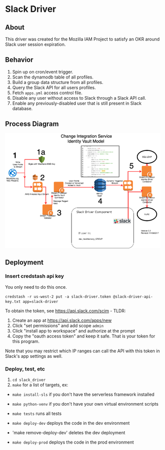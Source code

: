 # Slack Driver

## About
This driver was created for the Mozilla IAM Project to satisfy an OKR around Slack user session expiration.

## Behavior

1. Spin up on cron/event trigger.
2. Scan the dynamodb table of all profiles.
3. Build a group data structure from all profiles.
4. Query the Slack API for all users profiles.
5. Fetch `apps.yml` access control file.
6. Disable any user without access to Slack through a Slack API call.
7. Enable any previously-disabled user that is still present in Slack database.

## Process Diagram
!['docs/img/Slack-Integration.png'](docs/img/Slack-Integration.png)

## Deployment

### Insert credstash api key

You only need to do this once.

```
credstash -r us-west-2 put -a slack-driver.token @slack-driver-api-key.txt app=slack-driver
```

To obtain the token, see <https://api.slack.com/scim> - TLDR:

1. Create an app at <https://api.slack.com/apps/new>
2. Click "set permissions" and add scope `admin`
3. Click "install app to workspace" and authorize at the prompt
4. Copy the "oauth access token" and keep it safe. That is your token for this program.


Note that you may restrict which IP ranges can call the API with this token in Slack's app settings as well.

### Deploy, test, etc

1. `cd slack_driver`
2. `make` for a list of targets, ex:

- `make install-sls` if you don't have the serverless framework installed
- `make python-venv` if you don't have your own virtual environment scripts

- `make tests` runs all tests
- `make deploy-dev` deploys the code in the dev environment
- 'make remove-deploy-dev' deletes the dev deployment
- `make deploy-prod` deploys the code in the prod environment
